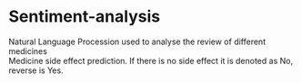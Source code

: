 # Sentiment-analysis
Natural Language Procession used to analyse the review of different medicines  
Medicine side effect prediction. If there is no side effect it is denoted as No, reverse is Yes.
